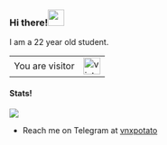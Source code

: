 ### Hi there!<img src="https://github.com/iamshubhamg/iamshubhamg/blob/master/Assests/Hi.gif" width="29px">
I am a 22 year old student.

<table>
  <tr>
    <td>You are visitor</td>
    <td><img src="https://profile-counter.glitch.me/vnxrgb/count.svg" alt="vistor count" height="30" /></td>
  </tr>
</table>

#### Stats!
![](https://github-readme-stats.vercel.app/api?username=vnxrgb&show_icons=true&theme=dark&count_private=true)

- Reach me on Telegram at <a href=https://t.me/vnxpotato>vnxpotato</a>

<!--
**vnxrgb/vnxrgb** is a ✨ _special_ ✨ repository because its `README.md` (this file) appears on your GitHub profile.

Here are some ideas to get you started:

- 🔭 I’m currently working on ...
- 🌱 I’m currently learning ...
- 👯 I’m looking to collaborate on ...
- 🤔 I’m looking for help with ...
- 💬 Ask me about ...
- 📫 How to reach me: ...
- 😄 Pronouns: ...
- ⚡ Fun fact: ...
-->
